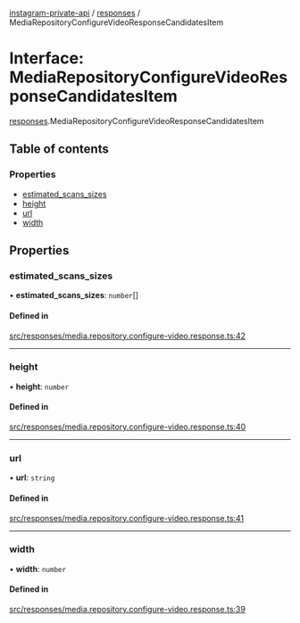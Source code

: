 [instagram-private-api](../../README.md) / [responses](../../modules/responses.md) / MediaRepositoryConfigureVideoResponseCandidatesItem

# Interface: MediaRepositoryConfigureVideoResponseCandidatesItem

[responses](../../modules/responses.md).MediaRepositoryConfigureVideoResponseCandidatesItem

## Table of contents

### Properties

- [estimated\_scans\_sizes](MediaRepositoryConfigureVideoResponseCandidatesItem.md#estimated_scans_sizes)
- [height](MediaRepositoryConfigureVideoResponseCandidatesItem.md#height)
- [url](MediaRepositoryConfigureVideoResponseCandidatesItem.md#url)
- [width](MediaRepositoryConfigureVideoResponseCandidatesItem.md#width)

## Properties

### estimated\_scans\_sizes

• **estimated\_scans\_sizes**: `number`[]

#### Defined in

[src/responses/media.repository.configure-video.response.ts:42](https://github.com/Nerixyz/instagram-private-api/blob/b3351b9/src/responses/media.repository.configure-video.response.ts#L42)

___

### height

• **height**: `number`

#### Defined in

[src/responses/media.repository.configure-video.response.ts:40](https://github.com/Nerixyz/instagram-private-api/blob/b3351b9/src/responses/media.repository.configure-video.response.ts#L40)

___

### url

• **url**: `string`

#### Defined in

[src/responses/media.repository.configure-video.response.ts:41](https://github.com/Nerixyz/instagram-private-api/blob/b3351b9/src/responses/media.repository.configure-video.response.ts#L41)

___

### width

• **width**: `number`

#### Defined in

[src/responses/media.repository.configure-video.response.ts:39](https://github.com/Nerixyz/instagram-private-api/blob/b3351b9/src/responses/media.repository.configure-video.response.ts#L39)
